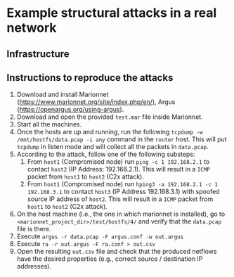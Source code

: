 # Example structural attacks in a real network

## Infrastructure

## Instructions to reproduce the attacks

1. Download and install Marionnet (https://www.marionnet.org/site/index.php/en/), Argus (https://openargus.org/using-argus).
2. Download and open the provided `test.mar` file inside Marionnet.
3. Start all the machines.
4. Once the hosts are up and running, run the following `tcpdump -w /mnt/hostfs/data.pcap -i any` command in the `router` host. This will put `tcpdump` in listen mode and will collect all the packets in `data.pcap`.
5. According to the attack, follow one of the following substeps:
   1. From `host1` (Compromised node) run `ping -c 1 192.168.2.1` to contact `host2` (IP Address: 192.168.2.1). This will result in a `ICMP` packet from `host1` to `host2` (C2x attack).
   2. From `host1` (Compromised node) run `hping3 -a 192.168.2.1 -c 1 192.168.3.1` to contact `host3` (IP Address 192.168.3.1) with spoofed source IP address of `host2`. This will result in a `ICMP` packet from `host1` to `host2` (C2x attack).
6. On the host machine (i.e., the one in which marionnet is installed), go to `<marionnet_project_dir>/test/hostfs/4/` and verify that the `data.pcap` file is there.
7. Execute `argus -r data.pcap -F argus.conf -w out.argus`
8. Execute `ra -r out.argus -F ra.conf > out.csv`
9. Open the resulting `out.csv` file and check that the produced netflows have the desired properties (e.g., correct source / destination IP addresses).

